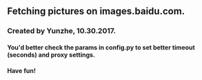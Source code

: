 ## Fetching pictures on images.baidu.com.
### Created by Yunzhe, 10.30.2017.
#### You'd better check the params in config.py to set better timeout (seconds) and proxy settings.
#### Have fun!